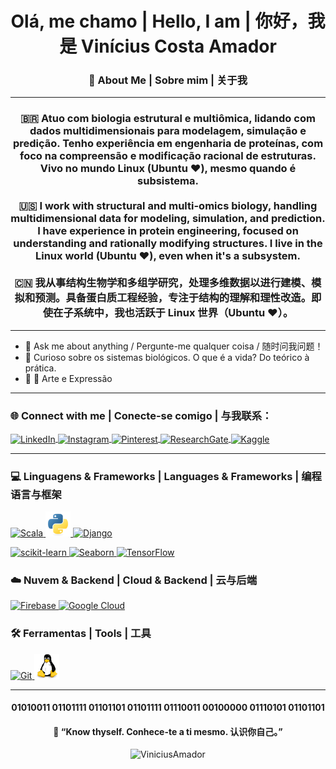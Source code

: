 <h1 align="center">Olá, me chamo | Hello, I am | 你好，我是 Vinícius Costa Amador</h1>

<h3 align="center">💬 About Me | Sobre mim | 关于我</h3>

---

<h3 align="center">
🇧🇷 Atuo com biologia estrutural e multiômica, lidando com dados multidimensionais para modelagem, simulação e predição. Tenho experiência em engenharia de proteínas, com foco na compreensão e modificação racional de estruturas. Vivo no mundo Linux (Ubuntu ❤️), mesmo quando é subsistema. 
<br><br>
🇺🇸 I work with structural and multi-omics biology, handling multidimensional data for modeling, simulation, and prediction. I have experience in protein engineering, focused on understanding and rationally modifying structures. I live in the Linux world (Ubuntu ❤️), even when it's a subsystem. 
<br><br>
🇨🇳 我从事结构生物学和多组学研究，处理多维数据以进行建模、模拟和预测。具备蛋白质工程经验，专注于结构的理解和理性改造。即使在子系统中，我也活跃于 Linux 世界（Ubuntu ❤️）。
</h3>

---

- 💬 Ask me about anything / Pergunte-me qualquer coisa / 随时问我问题！
- 🧬 Curioso sobre os sistemas biológicos. O que é a vida? Do teórico à prática.
- 🎸 🎨 Arte e Expressão

---

<h3 align="left">🌐 Connect with me | Conecte-se comigo | 与我联系：</h3>
<p align="left">
  <a href="https://linkedin.com/in/vinícius-costa-amador-684484241/" target="blank">
    <img align="center" src="https://raw.githubusercontent.com/rahuldkjain/github-profile-readme-generator/master/src/images/icons/Social/linked-in-alt.svg" alt="LinkedIn" height="30" width="40" />
  </a>
  <a href="https://www.instagram.com/echo.on.omics/" target="blank">
    <img align="center" src="https://raw.githubusercontent.com/rahuldkjain/github-profile-readme-generator/master/src/images/icons/Social/instagram.svg" alt="Instagram" height="30" width="40" />
  </a>
  <a href="https://br.pinterest.com/echoonomics/" target="blank">
    <img align="center" src="https://raw.githubusercontent.com/rahuldkjain/github-profile-readme-generator/master/src/images/icons/Social/pinterest.svg" alt="Pinterest" height="30" width="40" />
  </a>
  <a href="https://www.researchgate.net/profile/Vinicius-Amador?ev=hdr_xprf" target="blank">
    <img align="center" src="https://cdn-icons-png.flaticon.com/512/5968/5968978.png" alt="ResearchGate" height="30" width="40" />
  </a>
  <a href="https://www.kaggle.com/viniciuscostaamador" target="blank">
    <img align="center" src="https://cdn.jsdelivr.net/gh/devicons/devicon/icons/kaggle/kaggle-original.svg" alt="Kaggle" height="30" width="40" />
  </a>
</p>

---

<h3 align="left">💻 Linguagens & Frameworks | Languages & Frameworks | 编程语言与框架</h3>
<p align="left">
  <a href="https://www.scala-lang.org/" target="_blank" rel="noreferrer">
    <img src="https://www.vectorlogo.zone/logos/scala-lang/scala-lang-icon.svg" alt="Scala" width="40" height="40"/>
  </a>
  <a href="https://www.python.org" target="_blank" rel="noreferrer">
    <img src="https://raw.githubusercontent.com/devicons/devicon/master/icons/python/python-original.svg" alt="Python" width="40" height="40"/>
  </a>
  <a href="https://www.djangoproject.com/" target="_blank" rel="noreferrer">
    <img src="https://cdn.worldvectorlogo.com/logos/django.svg" alt="Django" width="40" height="40"/>
  </a>
</p>
<p align="left">
  <a href="https://scikit-learn.org/" target="_blank" rel="noreferrer">
    <img src="https://upload.wikimedia.org/wikipedia/commons/0/05/Scikit_learn_logo_small.svg" alt="scikit-learn" width="40" height="40"/>
  </a>
  <a href="https://seaborn.pydata.org/" target="_blank" rel="noreferrer">
    <img src="https://seaborn.pydata.org/_images/logo-mark-lightbg.svg" alt="Seaborn" width="40" height="40"/>
  </a>
  <a href="https://www.tensorflow.org" target="_blank" rel="noreferrer">
    <img src="https://www.vectorlogo.zone/logos/tensorflow/tensorflow-icon.svg" alt="TensorFlow" width="40" height="40"/>
  </a>
</p>

<h3 align="left">☁️ Nuvem & Backend | Cloud & Backend | 云与后端</h3>
<p align="left">
  <a href="https://firebase.google.com/" target="_blank" rel="noreferrer">
    <img src="https://www.vectorlogo.zone/logos/firebase/firebase-icon.svg" alt="Firebase" width="40" height="40"/>
  </a>
  <a href="https://cloud.google.com/" target="_blank" rel="noreferrer">
    <img src="https://www.vectorlogo.zone/logos/google_cloud/google_cloud-icon.svg" alt="Google Cloud" width="40" height="40"/>
  </a>
</p>

<h3 align="left">🛠️ Ferramentas | Tools | 工具</h3>
<p align="left">
  <a href="https://git-scm.com/" target="_blank" rel="noreferrer">
    <img src="https://www.vectorlogo.zone/logos/git-scm/git-scm-icon.svg" alt="Git" width="40" height="40"/>
  </a>
  <a href="https://www.linux.org/" target="_blank" rel="noreferrer">
    <img src="https://raw.githubusercontent.com/devicons/devicon/master/icons/linux/linux-original.svg" alt="Linux" width="40" height="40"/>
  </a>
</p>

---
<h4 align="center">01010011 01101111 01101101 01101111 01110011 00100000 01110101 01101101</h4>
<h4 align="center">🧠 “Know thyself. Conhece-te a ti mesmo. 认识你自己。”</h4>
<p align="center">
  <img src="https://komarev.com/ghpvc/?username=ViniciusAmador&label=Profile%20views&color=0e75b6&style=flat" alt="ViniciusAmador" />
</p>
